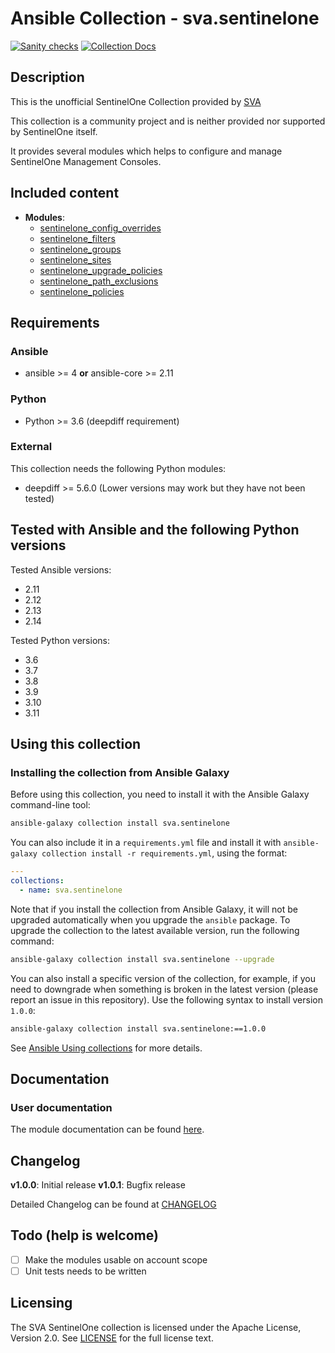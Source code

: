 # Ansible Collection - sva.sentinelone
[![Sanity checks](https://github.com/svalabs/ansible-collection-sva.sentinelone/actions/workflows/ansible-test.yml/badge.svg?branch=main)](https://github.com/svalabs/ansible-collection-sva.sentinelone/actions/workflows/ansible-test.yml) [![Collection Docs](https://github.com/svalabs/ansible-collection-sva.sentinelone/actions/workflows/build-docs-and-push-to-ghpages.yml/badge.svg?branch=main)](https://github.com/svalabs/ansible-collection-sva.sentinelone/actions/workflows/build-docs-and-push-to-ghpages.yml)

## Description
This is the unofficial SentinelOne Collection provided by [SVA](https://www.sva.de)

This collection is a community project and is neither provided nor supported by SentinelOne itself.

It provides several modules which helps to configure and manage SentinelOne Management Consoles.

## Included content

- **Modules**:
  - [sentinelone_config_overrides](https://svalabs.github.io/ansible-collection-sva.sentinelone/branch/main/collections/sva/sentinelone/sentinelone_config_overrides_module.html)
  - [sentinelone_filters](https://svalabs.github.io/ansible-collection-sva.sentinelone/branch/main/collections/sva/sentinelone/sentinelone_filters_module.html)
  - [sentinelone_groups](https://svalabs.github.io/ansible-collection-sva.sentinelone/branch/main/collections/sva/sentinelone/sentinelone_groups_module.html)
  - [sentinelone_sites](https://svalabs.github.io/ansible-collection-sva.sentinelone/branch/main/collections/sva/sentinelone/sentinelone_sites_module.html)
  - [sentinelone_upgrade_policies](https://svalabs.github.io/ansible-collection-sva.sentinelone/branch/main/collections/sva/sentinelone/sentinelone_upgrade_policies_module.html)
  - [sentinelone_path_exclusions](https://svalabs.github.io/ansible-collection-sva.sentinelone/branch/main/collections/sva/sentinelone/sentinelone_path_exclusions_module.html)
  - [sentinelone_policies](https://svalabs.github.io/ansible-collection-sva.sentinelone/branch/main/collections/sva/sentinelone/sentinelone_policies_module.html)

## Requirements
### Ansible
- ansible >= 4 **or** ansible-core >= 2.11

### Python
- Python >= 3.6 (deepdiff requirement)

### External
This collection needs the following Python modules:
- deepdiff >= 5.6.0 (Lower versions may work but they have not been tested)

## Tested with Ansible and the following Python versions

Tested Ansible versions:
- 2.11
- 2.12
- 2.13
- 2.14

Tested Python versions:
- 3.6
- 3.7
- 3.8
- 3.9
- 3.10
- 3.11

## Using this collection
### Installing the collection from Ansible Galaxy
Before using this collection, you need to install it with the Ansible Galaxy command-line tool:
```bash
ansible-galaxy collection install sva.sentinelone
```

You can also include it in a `requirements.yml` file and install it with `ansible-galaxy collection install -r requirements.yml`, using the format:
```yaml
---
collections:
  - name: sva.sentinelone
```

Note that if you install the collection from Ansible Galaxy, it will not be upgraded automatically when you upgrade the `ansible` package. To upgrade the collection to the latest available version, run the following command:
```bash
ansible-galaxy collection install sva.sentinelone --upgrade
```

You can also install a specific version of the collection, for example, if you need to downgrade when something is broken in the latest version (please report an issue in this repository). Use the following syntax to install version `1.0.0`:

```bash
ansible-galaxy collection install sva.sentinelone:==1.0.0
```

See [Ansible Using collections](https://docs.ansible.com/ansible/devel/user_guide/collections_using.html) for more details.

## Documentation
### User documentation
The module documentation can be found [here](https://svalabs.github.io/ansible-collection-sva.sentinelone/branch/main/collections/index_module.html).

## Changelog
**v1.0.0**: Initial release
**v1.0.1**: Bugfix release

Detailed Changelog can be found at [CHANGELOG](CHANGELOG.rst)

## Todo (help is welcome)
- [ ] Make the modules usable on account scope
- [ ] Unit tests needs to be written

## Licensing
The SVA SentinelOne collection is licensed under the Apache License, Version 2.0. See [LICENSE](LICENSE) for the full license text.
